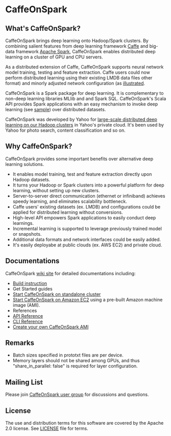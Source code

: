 <!--
Copyright 2016 Yahoo Inc.
Licensed under the terms of the Apache 2.0 license.
Please see LICENSE file in the project root for terms.
-->
# CaffeOnSpark

## What's CaffeOnSpark?

CaffeOnSpark brings deep learning onto Hadoop/Spark clusters.  By
combining salient features from deep learning framework
[Caffe](https://github.com/BVLC/caffe) and big-data framework [Apache
Spark](http://spark.apache.org/), CaffeOnSpark enables distributed
deep learning on a cluster of GPU and CPU servers.

As a distributed extension of Caffe, CaffeOnSpark supports neural
network model training, testing and feature extraction.  Caffe users
could now perform distributed learning using their existing LMDB data
files other format) and minorly adjusted network configuration (as
[illustrated](../blob/master/data/lenet_memory_train_test.prototxt#L10-L12).

CaffeOnSpark is a Spark package for deep learning. It is complementary
to non-deep learning libraries MLlib and and Spark SQL.
CaffeOnSpark's Scala API provides Spark applications with an easy
mechanism to invoke deep learning (see
[sample](../blob/master/caffe-grid/src/main/scala/com/yahoo/ml/caffe/examples/MyMLPipeline.scala))
over distributed datasets.

CaffeOnSpark was developed by Yahoo for [large-scale distributed deep
learning on our Hadoop
clusters](http://yahoohadoop.tumblr.com/post/129872361846/large-scale-distributed-deep-learning-on-hadoop)
in Yahoo's private cloud.  It's been used by Yahoo for photo search,
content classification and so on.

## Why CaffeOnSpark?

CaffeOnSpark provides some important benefits over alternative deep learning solutions.

* It enables model training, test and feature extraction directly upon Hadoop datasets.
* It turns your Hadoop or Spark clusters into a powerful platform for deep learning, without setting up new clusters.
* Server-to-server direct communication (ethernet or infiniband) achieves speedy learning, and eliminates scalability bottleneck. 
* Caffe users' existing datasets (ex. LMDB) and configurations could be applied for distributed learning without conversions.
* High-level API empowers Spark applications to easily conduct deep learnings. 
* Incremental learning is supported to leverage previously trained model or snapshots. 
* Additional data formats and network interfaces could be easily added.
* It's easily deployabe at public clouds (ex. AWS EC2) and private cloud.

## Documentations

CaffeOnSpark [wiki site](https://github.com/yahoo/CaffeOnSpark/wiki) for detailed documentations including:
* [Build instruction](../wiki/build)
* Get Started guides
 * [Start CaffeOnSpark on standalone cluster](../wiki/GetStarted_local)
 * [Start CaffeOnSpark on Amazon EC2](../wiki/GetStarted_EC2) using a pre-built Amazon machine image (AMI). 
* References
 * [API Reference](http://yahoo.github.io/CaffeOnSpark/scala_doc/)
 * [CLI Reference](../wiki/CLI)
* [Create your own CaffeOnSpark AMI](../wiki/Create_AMI)

## Remarks

* Batch sizes specified in prototxt files are per device.
* Memory layers should not be shared among GPUs, and thus "share_in_parallel: false" is required for layer configuration.

## Mailing List

Please join [CaffeOnSpark user
group](https://groups.google.com/forum/#!forum/caffeonspark-users) for
discussions and questions.


## License

The use and distribution terms for this software are covered by the
Apache 2.0 license. See [LICENSE](LICENSE.txt) file for terms.
